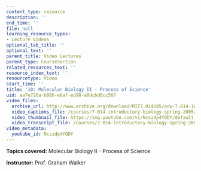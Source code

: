 ```yaml
---
content_type: resource
description: ''
end_time: ''
file: null
learning_resource_types:
- Lecture Videos
optional_tab_title: ''
optional_text: ''
parent_title: Video Lectures
parent_type: CourseSection
related_resources_text: ''
resource_index_text: ''
resourcetype: Video
start_time: ''
title: '10: Molecular Biology II - Process of Science'
uid: aa7e726a-b886-e6af-ed98-a0dcbd6cc567
video_files:
  archive_url: http://www.archive.org/download/MIT7.014S05/ocw-7.014-10-23feb05-220k.mp4
  video_captions_file: /courses/7-014-introductory-biology-spring-2005/e38dc76d70aa53e1b29e281863657b0b_Ncszdp4YQDY.vtt
  video_thumbnail_file: https://img.youtube.com/vi/Ncszdp4YQDY/default.jpg
  video_transcript_file: /courses/7-014-introductory-biology-spring-2005/b47d77e83e690e047f0e00c6e6cbf42c_Ncszdp4YQDY.pdf
video_metadata:
  youtube_id: Ncszdp4YQDY
---
```


**Topics covered:** Molecular Biology II - Process of Science  
  
**Instructor:** Prof. Graham Walker



